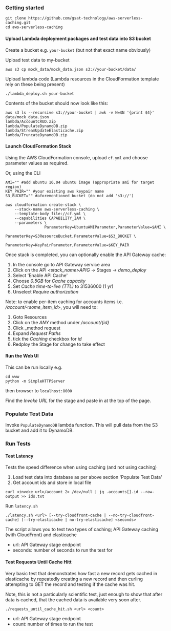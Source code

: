 ### Getting started
```
git clone https://github.com/gsat-technology/aws-serverless-caching.git
cd aws-serverless-caching
```

#### Upload Lambda deployment packages and test data into S3 bucket

Create a bucket e.g. `your-bucket` (but not that exact name obviously)

Upload test data to my-bucket

```
aws s3 cp mock_data/mock_data.json s3://your-bucket/data/
```
Upload lambda code (Lambda resources in the CloudFormation template rely on these being present)

```
./lambda_deploy.sh your-bucket
```
Contents of the bucket should now look like this:
```
aws s3 ls --recursive s3://your-bucket | awk -v N=$N '{print $4}'
data/mock_data.json
lambda/AccountCRUD.zip
lambda/PopulateDynamoDB.zip
lambda/StreamUpdateElasticache.zip
lambda/TruncateDynamoDB.zip
```

#### Launch CloudFormation Stack

Using the AWS CloudFormation console, upload `cf.yml` and choose parameter values as required.

Or, using the CLI

```
AMI="" #add ubuntu 16.04 ubuntu image (appropriate ami for target region)
KEY_PAIR="" #your existing aws keypair name
S3_BUCKET="" #aforementioned bucket (do not add 's3://')

aws cloudformation create-stack \
    --stack-name aws-serverless-caching \
    --template-body file://cf.yml \
    --capabilities CAPABILITY_IAM \
    --parameters \
                 ParameterKey=UbuntuAMIParameter,ParameterValue=$AMI \
                 ParameterKey=S3ResourceBucket,ParameterValue=$S3_BUCKET \
                 ParameterKey=KeyPairParameter,ParameterValue=$KEY_PAIR
```

Once stack is completed, you can optionally enable the API Gateway cache:

1. In the console go to API Gateway service area
2. Click on the API _<stack_name>APIG_ -> Stages -> _demo_deploy_
3. Select 'Enable API Cache'
4. Choose _0.5GB_ for _Cache capacity_
5. Set _Cache time-to-live (TTL)_ to 31536000 (1 yr)
6. Unselect _Require authorization_

Note: to enable per-item caching for accounts items i.e. _/account/<some_item_id>_,  you will need to:

1. Goto Resources
2. Click on the _ANY_ method under _/account/{id}_
3. Click _method request
4. Expand _Request Paths_
5. tick the _Caching_ checkbox for _id_
6. Redploy the Stage for change to take effect


#### Run the Web UI

This can be run locally e.g.

```
cd www
python -m SimpleHTTPServer
```
then browser to `localhost:8000`

Find the _Invoke URL_ for the stage and paste in at the top of the page.

### Populate Test Data

Invoke `PopulateDynamoDB` lambda function. This will pull data from the S3 bucket and add it to DynamoDB.

### Run Tests

#### Test Latency

Tests the speed difference when using caching (and not using caching)

1. Load test data into database as per above section 'Populate Test Data'
2. Get account ids and store in local file

```
curl <invoke_url>/account 2> /dev/null | jq .accounts[].id --raw-output >> ids.txt
```

Run `latency.sh`

```
./latency.sh <url> [--try-cloudfront-cache | --no-try-cloudfront-cache] [--try-elasticache | no-try-elasticache] <seconds>
```

The script allows you to test two types of caching; API Gateway caching (with CloudFront) and elasticache

- url: API Gateway stage endpoint
- seconds: number of seconds to run the test for

#### Test Requests Until Cache Hitt

Very basic test that demonstrates how fast a new record gets cached in elasticache by repeatedly creating a new record and then curling attempting to GET the record and testing if the cache was hit.

Note, this is not a particularly scientific test, just enough to show that after data is cached, that the cached data is available very soon after.

`./requests_until_cache_hit.sh <url> <count>`

- url: API Gateway stage endpoint
- count: number of times to run the test
